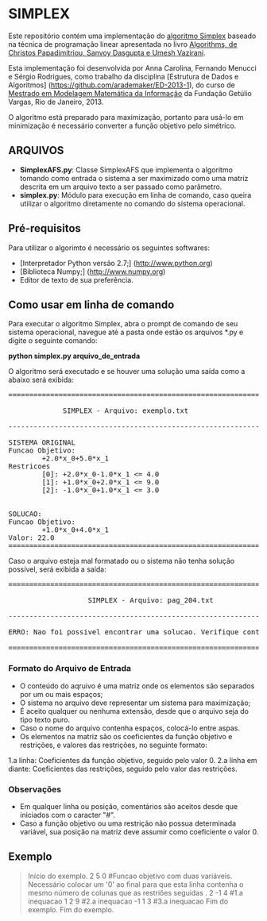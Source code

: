 # SIMPLEX

Este repositório contém uma implementação do [algoritmo Simplex](http://pt.wikipedia.org/wiki/Algoritmo_simplex) baseado na técnica de programação linear apresentada no livro [Algorithms, de Christos Papadimitriou, Sanvoy Dasgupta e Umesh Vazirani](http://amzn.com/0073523402).


Esta implementação foi desenvolvida por Anna Carolina, Fernando Menucci e Sérgio Rodrigues, como trabalho da disciplina [Estrutura de Dados e Algoritmos] (https://github.com/arademaker/ED-2013-1), do curso de [Mestrado em Modelagem Matemática da Informação](http://emap.fgv.br) da Fundação Getúlio Vargas, Rio de Janeiro, 2013.


O algoritmo está preparado para maximização, portanto para usá-lo em minimização é necessário converter a função objetivo pelo simétrico.

## ARQUIVOS


- **SimplexAFS.py**: Classe SimplexAFS que implementa o algoritmo tomando como entrada o sistema a ser maximizado como uma matriz descrita em um arquivo texto a ser passado como parâmetro.
- **simplex.py**: Módulo para execução em linha de comando, caso queira utilizar o algoritmo diretamente no comando do sistema operacional.
 
## Pré-requisitos

Para utilizar o algorimto é necessário os seguintes softwares:

- [Interpretador Python versão 2.7;] (http://www.python.org)
- [Biblioteca Numpy;] (http://www.numpy.org)
- Editor de texto de sua preferência.

## Como usar em linha de comando

 Para executar o algoritmo Simplex, abra o prompt de comando de seu sistema operacional, navegue até a pasta onde estão os arquivos *.py e digite o seguinte comando:
 
 **python simplex.py arquivo_de_entrada**
 
 O algoritmo será executado e se houver uma solução uma saída como a abaixo será exibida:
 
 <pre>
===============================================================

             SIMPLEX - Arquivo: exemplo.txt

---------------------------------------------------------------

SISTEMA ORIGINAL
Funcao Objetivo:
        +2.0*x_0+5.0*x_1
Restricoes
        [0]: +2.0*x_0-1.0*x_1 <= 4.0
        [1]: +1.0*x_0+2.0*x_1 <= 9.0
        [2]: -1.0*x_0+1.0*x_1 <= 3.0


SOLUCAO:
Funcao Objetivo:
        +1.0*x_0+4.0*x_1
Valor: 22.0
================================================================
</pre>
 
Caso o arquivo esteja mal formatado ou o sistema não tenha solução possível, será exibida a saída:

<pre>
================================================================

                   SIMPLEX - Arquivo: pag_204.txt

----------------------------------------------------------------

ERRO: Nao foi possivel encontrar uma solucao. Verifique conteudo do arquivo.

================================================================================
</pre>

### Formato do Arquivo de Entrada
- O conteúdo do aqruivo é uma matriz onde os elementos são separados por um ou mais espaços;
- O sistema no arquivo deve representar um sistema para maximização;
- É aceito qualquer ou nenhuma extensão, desde que o arquivo seja do tipo texto puro.
- Caso o nome do arquivo contenha espaços, colocá-lo entre aspas.
- Os elementos na matriz são os coeficientes da função objetivo e restrições, e valores das restrições, no seguinte formato:
 
 
 1.a linha: Coeficientes da função objetivo, seguido pelo valor 0.
 2.a linha em diante: Coeficientes das restrições, seguido pelo valor  das restrições.
 
### Observações 
 - Em qualquer linha ou posição, comentários são aceitos desde que iniciados com o caracter "#".
 - Caso a função objetivo ou uma restrição não possua determinada variável, sua posição na matriz deve assumir como coeficiente o valor 0.

## Exemplo


> Início do exemplo.
2 5  0 #Funcao objetivo com duas variáveis. Necessário colocar um '0' ao final para que esta linha contenha o mesmo número de colunas que as restriões seguidas .
2 -1 4	#1.a inequacao
1 2 9	#2.a inequacao
-1 1 3 	#3.a inequacao
> Fim do exemplo.
Fim do exemplo. 
